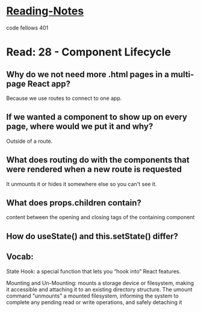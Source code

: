 # [Reading-Notes](https://alsosteve.github.io/reading-notes/)
code fellows 401

# Read: 28 - Component Lifecycle

## Why do we not need more .html pages in a multi-page React app?
Because we use routes to connect to one app.

## If we wanted a component to show up on every page, where would we put it and why?
Outside of a route.

## What does routing do with the components that were rendered when a new route is requested
It unmounts it or hides it somewhere else so you can't see it.

## What does props.children contain?
content between the opening and closing tags of the containing component

## How do useState() and this.setState() differ?


## Vocab:
State Hook: a special function that lets you “hook into” React features.

Mounting and Un-Mounting: mounts a storage device or filesystem, making it accessible and attaching it to an existing directory structure. The umount command "unmounts" a mounted filesystem, informing the system to complete any pending read or write operations, and safely detaching it